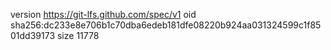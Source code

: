 version https://git-lfs.github.com/spec/v1
oid sha256:dc233e8e706b1c70dba6edeb181dfe08220b924aa031324599c1f8501dd39173
size 11778
